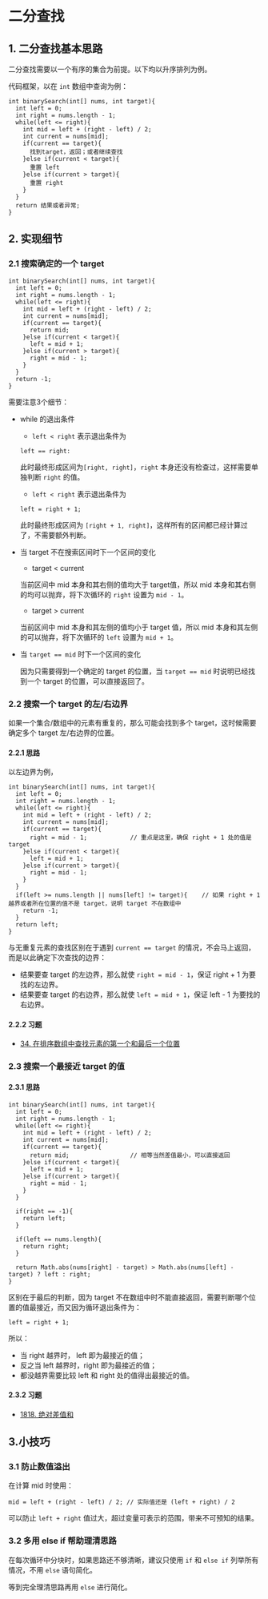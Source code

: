 # 二分查找
## 1. 二分查找基本思路
二分查找需要以一个有序的集合为前提。以下均以升序排列为例。

代码框架，以在 `int` 数组中查询为例：
```
int binarySearch(int[] nums, int target){
  int left = 0;
  int right = nums.length - 1;
  while(left <= right){
    int mid = left + (right - left) / 2;
    int current = nums[mid];
    if(current == target){
      找到target，返回；或者继续查找
    }else if(current < target){
      重置 left
    }else if(current > target){
      重置 right
    }
  }
  return 结果或者异常;
}
```

## 2. 实现细节
### 2.1 搜索确定的一个 target
```
int binarySearch(int[] nums, int target){
  int left = 0;
  int right = nums.length - 1;
  while(left <= right){
    int mid = left + (right - left) / 2;
    int current = nums[mid];
    if(current == target){
      return mid;
    }else if(current < target){
      left = mid + 1;
    }else if(current > target){
      right = mid - 1;
    }
  }
  return -1;
}
```

需要注意3个细节：
* while 的退出条件
  * `left < right` 表示退出条件为 
  ```
  left == right:
  ```

  此时最终形成区间为`[right, right]`，`right` 本身还没有检查过，这样需要单独判断 `right` 的值。
  * `left < right` 表示退出条件为
  ```
  left = right + 1;
  ```
  
  此时最终形成区间为 `[right + 1, right]`，这样所有的区间都已经计算过了，不需要额外判断。

* 当 target 不在搜索区间时下一个区间的变化
  * target < current

  当前区间中 mid 本身和其右侧的值均大于 target值，所以 mid 本身和其右侧的均可以抛弃，将下次循环的 `right` 设置为 `mid - 1`。
  * target > current

  当前区间中 mid 本身和其左侧的值均小于 target 值，所以 mid 本身和其左侧的可以抛弃，将下次循环的 `left` 设置为 `mid + 1`。
* 当 `target == mid` 时下一个区间的变化

  因为只需要得到一个确定的 target 的位置，当 `target == mid` 时说明已经找到一个 target 的位置，可以直接返回了。
  

### 2.2 搜索一个 target 的左/右边界
如果一个集合/数组中的元素有重复的，那么可能会找到多个 target，这时候需要确定多个 target 左/右边界的位置。

#### 2.2.1 思路
以左边界为例，
```
int binarySearch(int[] nums, int target){
  int left = 0;
  int right = nums.length - 1;
  while(left <= right){
    int mid = left + (right - left) / 2;
    int current = nums[mid];
    if(current == target){
      right = mid - 1;            // 重点是这里，确保 right + 1 处的值是 target
    }else if(current < target){
      left = mid + 1;
    }else if(current > target){
      right = mid - 1;
    }
  }
  if(left >= nums.length || nums[left] != target){    // 如果 right + 1 越界或者所在位置的值不是 target，说明 target 不在数组中
    return -1;
  }
  return left;
}
```

与无重复元素的查找区别在于遇到 `current == target` 的情况，不会马上返回，而是以此确定下次查找的边界：
* 结果要查 target 的左边界，那么就使 `right = mid - 1`，保证 right + 1 为要找的左边界。
* 结果要查 target 的右边界，那么就使 `left = mid + 1`，保证 left - 1 为要找的右边界。

#### 2.2.2 习题
* [34. 在排序数组中查找元素的第一个和最后一个位置](https://leetcode-cn.com/problems/find-first-and-last-position-of-element-in-sorted-array/)

### 2.3 搜索一个最接近 target 的值
#### 2.3.1 思路
```
int binarySearch(int[] nums, int target){
  int left = 0;
  int right = nums.length - 1;
  while(left <= right){
    int mid = left + (right - left) / 2;
    int current = nums[mid];
    if(current == target){
      return mid;                 // 相等当然差值最小，可以直接返回
    }else if(current < target){
      left = mid + 1;
    }else if(current > target){
      right = mid - 1;
    }
  }
  
  if(right == -1){
    return left;
  }
  
  if(left == nums.length){
    return right;
  }
  
  return Math.abs(nums[right] - target) > Math.abs(nums[left] - target) ? left : right;
}
```

区别在于最后的判断，因为 target 不在数组中时不能直接返回，需要判断哪个位置的值最接近，而又因为循环退出条件为：
```
left = right + 1;
```

所以：
* 当 right 越界时， left 即为最接近的值；
* 反之当 left 越界时，right 即为最接近的值；
* 都没越界需要比较 left 和 right 处的值得出最接近的值。

#### 2.3.2 习题
* [1818. 绝对差值和](https://leetcode-cn.com/problems/minimum-absolute-sum-difference/)

## 3.小技巧
### 3.1 防止数值溢出
  在计算 mid 时使用：
```
mid = left + (right - left) / 2; // 实际值还是 (left + right) / 2
```

  可以防止 `left + right` 值过大，超过变量可表示的范围，带来不可预知的结果。

### 3.2 多用 else if 帮助理清思路
  在每次循环中分块时，如果思路还不够清晰，建议只使用 `if` 和 `else if` 列举所有情况，不用 `else` 语句简化。
  
  等到完全理清思路再用 `else` 进行简化。
